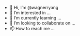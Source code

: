 - 👋 Hi, I’m @wagnerryang
- 👀 I’m interested in ...
- 🌱 I’m currently learning ...
- 💞️ I’m looking to collaborate on ...
- 📫 How to reach me ...

<!---
wagnerryang/wagnerryang :)
--->
